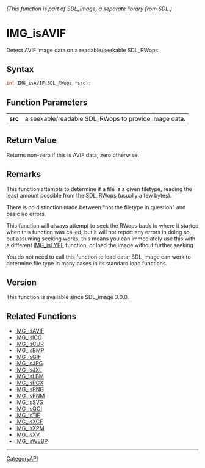 ###### (This function is part of SDL_image, a separate library from SDL.)
# IMG_isAVIF

Detect AVIF image data on a readable/seekable SDL_RWops.

## Syntax

```c
int IMG_isAVIF(SDL_RWops *src);

```

## Function Parameters

|             |                                                      |
| ----------- | ---------------------------------------------------- |
| **src**     | a seekable/readable SDL_RWops to provide image data. |

## Return Value

Returns non-zero if this is AVIF data, zero otherwise.

## Remarks

This function attempts to determine if a file is a given filetype, reading
the least amount possible from the SDL_RWops (usually a few bytes).

There is no distinction made between "not the filetype in question" and
basic i/o errors.

This function will always attempt to seek the RWops back to where it
started when this function was called, but it will not report any errors in
doing so, but assuming seeking works, this means you can immediately use
this with a different [IMG_isTYPE](IMG_isTYPE.md) function, or load the image
without further seeking.

You do not need to call this function to load data; SDL_image can work to
determine file type in many cases in its standard load functions.

## Version

This function is available since SDL_image 3.0.0.

## Related Functions

* [IMG_isAVIF](IMG_isAVIF.md)
* [IMG_isICO](IMG_isICO.md)
* [IMG_isCUR](IMG_isCUR.md)
* [IMG_isBMP](IMG_isBMP.md)
* [IMG_isGIF](IMG_isGIF.md)
* [IMG_isJPG](IMG_isJPG.md)
* [IMG_isJXL](IMG_isJXL.md)
* [IMG_isLBM](IMG_isLBM.md)
* [IMG_isPCX](IMG_isPCX.md)
* [IMG_isPNG](IMG_isPNG.md)
* [IMG_isPNM](IMG_isPNM.md)
* [IMG_isSVG](IMG_isSVG.md)
* [IMG_isQOI](IMG_isQOI.md)
* [IMG_isTIF](IMG_isTIF.md)
* [IMG_isXCF](IMG_isXCF.md)
* [IMG_isXPM](IMG_isXPM.md)
* [IMG_isXV](IMG_isXV.md)
* [IMG_isWEBP](IMG_isWEBP.md)

----
[CategoryAPI](CategoryAPI.md)
